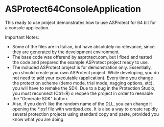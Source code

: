 # ASProtect64ConsoleApplication
This ready to use project demonstrates how to use ASProtect for 64 bit for a console application.

Important Notes:
- Some of the files are in Italian, but have absolutely no relevance, since they are generated by the development environment.
- The base code was offerend by asprotect.com, but I fixed and tested the code and prepared the example ASProtect project ready to use.
- The included ASProtect project is for demonstration only. Essentially, you should create your own ASProtect project. While developing, you do not need to add your executable (application). Every time you change the protection scheme (demo mode, trial mode, nagging options, etc), you will have to remake the SDK. Due to a bug in the Protection Studio, you must reconnect (Ctrl+R) o reopen the project in order to reenable the "Generate SDK" button.
- Also, if you don't like the random name of the DLL, you can change it opening the *.psf file with wordpad.exe. It is also a way to create rapidly several protection projects using standard copy and paste, provided you know what you are doing.
